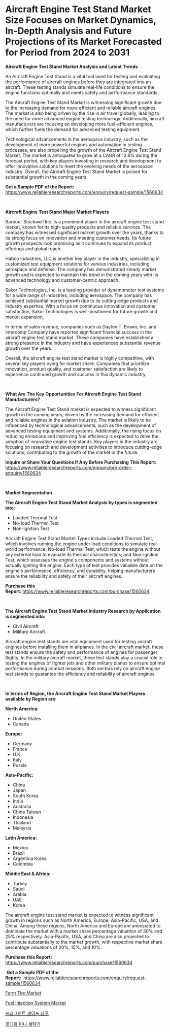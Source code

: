 <p><h1>Aircraft Engine Test Stand Market Size Focuses on Market Dynamics, In-Depth Analysis and Future Projections of its Market Forecasted for Period from 2024 to 2031</h1></p><p><strong>Aircraft Engine Test Stand Market Analysis and Latest Trends</strong></p>
<p><p>An Aircraft Engine Test Stand is a vital tool used for testing and evaluating the performance of aircraft engines before they are integrated into an aircraft. These testing stands simulate real-life conditions to ensure the engine functions optimally and meets safety and performance standards.</p><p>The Aircraft Engine Test Stand Market is witnessing significant growth due to the increasing demand for more efficient and reliable aircraft engines. The market is also being driven by the rise in air travel globally, leading to the need for more advanced engine testing technology. Additionally, aircraft manufacturers are focusing on developing more fuel-efficient engines, which further fuels the demand for advanced testing equipment.</p><p>Technological advancements in the aerospace industry, such as the development of more powerful engines and automation in testing processes, are also propelling the growth of the Aircraft Engine Test Stand Market. The market is anticipated to grow at a CAGR of 12.8% during the forecast period, with key players investing in research and development to offer innovative solutions to meet the evolving needs of the aerospace industry. Overall, the Aircraft Engine Test Stand Market is poised for substantial growth in the coming years.</p></p>
<p><strong>Get a Sample PDF of the Report:&nbsp;</strong> <a href="https://www.reliableresearchreports.com/enquiry/request-sample/1560634">https://www.reliableresearchreports.com/enquiry/request-sample/1560634</a></p>
<p>&nbsp;</p>
<p><strong>Aircraft Engine Test Stand Major Market Players</strong></p>
<p><p>Barbour Stockwell Inc. is a prominent player in the aircraft engine test stand market, known for its high-quality products and reliable services. The company has witnessed significant market growth over the years, thanks to its strong focus on innovation and meeting customer needs. Its future growth prospects look promising as it continues to expand its product offerings and global reach.</p><p>Habco Industries, LLC is another key player in the industry, specializing in customized test equipment solutions for various industries, including aerospace and defense. The company has demonstrated steady market growth and is expected to maintain this trend in the coming years with its advanced technology and customer-centric approach.</p><p>Sakor Technologies, Inc. is a leading provider of dynamometer test systems for a wide range of industries, including aerospace. The company has achieved substantial market growth due to its cutting-edge products and industry expertise. With a focus on continuous innovation and customer satisfaction, Sakor Technologies is well-positioned for future growth and market expansion.</p><p>In terms of sales revenue, companies such as Dayton T. Brown, Inc. and Intercomp Company have reported significant financial success in the aircraft engine test stand market. These companies have established a strong presence in the industry and have experienced substantial revenue growth over the years.</p><p>Overall, the aircraft engine test stand market is highly competitive, with several key players vying for market share. Companies that prioritize innovation, product quality, and customer satisfaction are likely to experience continued growth and success in this dynamic industry.</p></p>
<p>&nbsp;</p>
<p><strong>What Are The Key Opportunities For Aircraft Engine Test Stand Manufacturers?</strong></p>
<p><p>The Aircraft Engine Test Stand market is expected to witness significant growth in the coming years, driven by the increasing demand for efficient and reliable engines in the aviation industry. The market is likely to be influenced by technological advancements, such as the development of advanced testing equipment and systems. Additionally, the rising focus on reducing emissions and improving fuel efficiency is expected to drive the adoption of innovative engine test stands. Key players in the industry are focusing on research and development activities to introduce cutting-edge solutions, contributing to the growth of the market in the future.</p></p>
<p><strong>Inquire or Share Your Questions If Any Before Purchasing This Report:</strong> <a href="https://www.reliableresearchreports.com/enquiry/pre-order-enquiry/1560634">https://www.reliableresearchreports.com/enquiry/pre-order-enquiry/1560634</a></p>
<p>&nbsp;</p>
<p><strong>Market Segmentation</strong></p>
<p><strong>The Aircraft Engine Test Stand Market Analysis by types is segmented into:</strong></p>
<p><ul><li>Loaded Thermal Test</li><li>No-load Thermal Test</li><li>Non-ignition Test</li></ul></p>
<p><p>Aircraft Engine Test Stand Market Types include Loaded Thermal Test, which involves running the engine under load conditions to simulate real-world performance; No-load Thermal Test, which tests the engine without any external load to evaluate its thermal characteristics; and Non-ignition Test, which assesses the engine's components and systems without actually igniting the engine. Each type of test provides valuable data on the engine's performance, efficiency, and durability, helping manufacturers ensure the reliability and safety of their aircraft engines.</p></p>
<p><strong>Purchase this Report:&nbsp;</strong><a href="https://www.reliableresearchreports.com/purchase/1560634">https://www.reliableresearchreports.com/purchase/1560634</a></p>
<p>&nbsp;</p>
<p><strong>The Aircraft Engine Test Stand Market Industry Research by Application is segmented into:</strong></p>
<p><ul><li>Civil Aircraft</li><li>Military Aircraft</li></ul></p>
<p><p>Aircraft engine test stands are vital equipment used for testing aircraft engines before installing them in airplanes. In the civil aircraft market, these test stands ensure the safety and performance of engines for passenger flights. In the military aircraft market, these test stands play a crucial role in testing the engines of fighter jets and other military planes to ensure optimal performance during combat missions. Both sectors rely on aircraft engine test stands to guarantee the efficiency and reliability of aircraft engines.</p></p>
<p>&nbsp;</p>
<p><strong>In terms of Region, the Aircraft Engine Test Stand Market Players available by Region are:</strong></p>
<p>
    <p> <strong> North America: </strong>
        <ul>
            <li>United States</li>
            <li>Canada</li>
        </ul>
        </p> 
    <p> <strong> Europe: </strong>
        <ul>
            <li>Germany</li>
            <li>France</li>
            <li>U.K.</li>
            <li>Italy</li>
            <li>Russia</li>
        </ul>
        </p> 
    <p> <strong> Asia-Pacific: </strong>
        <ul>
            <li>China</li>
            <li>Japan</li>
            <li>South Korea</li>
            <li>India</li>
            <li>Australia</li>
            <li>China Taiwan</li>
            <li>Indonesia</li>
            <li>Thailand</li>
            <li>Malaysia</li>
        </ul>
        </p> 
    <p> <strong> Latin America: </strong>
        <ul>
            <li>Mexico</li>
            <li>Brazil</li>
            <li>Argentina Korea</li>
            <li>Colombia</li>
        </ul>
        </p> 
    <p> <strong> Middle East & Africa: </strong>
        <ul>
            <li>Turkey</li>
            <li>Saudi</li>
            <li>Arabia</li>
            <li>UAE</li>
            <li>Korea</li>
        </ul>
    </p>
    </p>
<p><p>The aircraft engine test stand market is expected to witness significant growth in regions such as North America, Europe, Asia-Pacific, USA, and China. Among these regions, North America and Europe are anticipated to dominate the market with a market share percentage valuation of 30% and 25% respectively. Asia-Pacific, USA, and China are also projected to contribute substantially to the market growth, with respective market share percentage valuations of 20%, 15%, and 10%.</p></p>
<p><strong>Purchase this Report: </strong><a href="https://www.reliableresearchreports.com/purchase/1560634">https://www.reliableresearchreports.com/purchase/1560634</a></p>
<p>&nbsp;<strong>Get a Sample PDF of the Report:&nbsp;&nbsp;</strong><a href="https://www.reliableresearchreports.com/enquiry/request-sample/1560634">https://www.reliableresearchreports.com/enquiry/request-sample/1560634</a></p>
<p><strong></strong></p>
<p><p><a href="https://github.com/yemakinde/Market-Research-Report-List-1/blob/main/farm-tire-market.md">Farm Tire Market</a></p><p><a href="https://github.com/Alonsoolds3wq1d81czn8rbol/Market-Research-Report-List-1/blob/main/fuel-injection-system-market.md">Fuel Injection System Market</a></p><p><a href="https://medium.com/@bentleemidoriestelle7o/%EC%9E%84%EC%8B%A0-%EC%95%88%EC%A0%84-%EC%83%B4%ED%91%B8-%EC%8B%9C%EC%9E%A5-%EC%A1%B0%EC%82%AC-%EB%B3%B4%EA%B3%A0%EC%84%9C-2024%EB%85%84%EB%B6%80%ED%84%B0-2031%EB%85%84%EA%B9%8C%EC%A7%80%EC%9D%98-%EC%97%AD%EC%82%AC%EC%99%80-%EC%98%88%EC%B8%A1-dd5136c643d8">프레그넌트 세이프 샴푸</a></p><p><a href="https://medium.com/@donovanvioliy49qi80cb1qtv/%ED%9C%B4%EB%8C%80%EC%9A%A9-%EC%86%8C%ED%98%95-%EC%84%B8%ED%83%81%EA%B8%B0-%EC%8B%9C%EC%9E%A5-%EC%A0%90%EC%9C%A0%EC%9C%A8-%EB%B3%80%ED%99%94-%EB%B0%8F-%EC%8B%9C%EC%9E%A5-%EC%84%B1%EC%9E%A5-%EC%B6%94%EC%9D%B4-2024-2031-e7b2be3ba78f">휴대용 미니 세탁기</a></p></p>